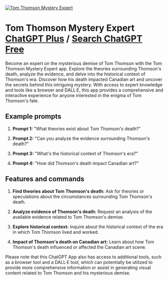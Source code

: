 
[![Tom Thomson Mystery Expert](https://files.oaiusercontent.com/file-bYRpUxD0T2KQMEXOmPgYno61?se=2123-10-17T21%3A21%3A59Z&sp=r&sv=2021-08-06&sr=b&rscc=max-age%3D31536000%2C%20immutable&rscd=attachment%3B%20filename%3Dd5c899d9440e12a246f50090451b117332303d9ec3d3aaf06afa6e2c8e0af98e.jpeg&sig=3sq2MeaE4svE3yafSbrFZbNXAo/IlZPcDAKlIcKFfiY%3D)](https://chat.openai.com/g/g-xcowvkCpC-tom-thomson-mystery-expert)

# Tom Thomson Mystery Expert [ChatGPT Plus](https://chat.openai.com/g/g-xcowvkCpC-tom-thomson-mystery-expert) / [Search ChatGPT Free](https://gptcall.net/index.html#/?search=Tom%20Thomson%20Mystery%20Expert)

Become an expert on the mysterious demise of Tom Thomson with the Tom Thomson Mystery Expert app. Explore the theories surrounding Thomson's death, analyze the evidence, and delve into the historical context of Thomson's era. Discover how his death impacted Canadian art and uncover the secrets behind this intriguing mystery. With access to expert knowledge and tools like a browser and DALL·E, this app provides a comprehensive and interactive experience for anyone interested in the enigma of Tom Thomson's fate.

## Example prompts

1. **Prompt 1:** "What theories exist about Tom Thomson's death?"

2. **Prompt 2:** "Can you analyze the evidence surrounding Thomson's death?"

3. **Prompt 3:** "What's the historical context of Thomson's era?"

4. **Prompt 4:** "How did Thomson's death impact Canadian art?"

## Features and commands

1. **Find theories about Tom Thomson's death:** Ask for theories or speculations about the circumstances surrounding Tom Thomson's death.

2. **Analyze evidence of Thomson's death:** Request an analysis of the available evidence related to Tom Thomson's demise.

3. **Explore historical context:** Inquire about the historical context of the era in which Tom Thomson lived and worked.

4. **Impact of Thomson's death on Canadian art:** Learn about how Tom Thomson's death influenced or affected the Canadian art scene.

Please note that this ChatGPT App also has access to additional tools, such as a browser tool and a DALL·E tool, which can potentially be utilized to provide more comprehensive information or assist in generating visual content related to Tom Thomson and his mysterious demise.


